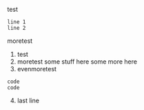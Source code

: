 test
```
line 1
line 2
```
moretest
1. test
2. moretest
    some stuff here
	some more here
3. evenmoretest
```
code
code
```
4. last line
